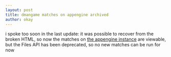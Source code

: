```yaml
---
layout: post
title: dmangame matches on appengine archived
author: okay
---
```


i spoke too soon in the last update: it was possible to recover from the broken HTML, so now
the matches on [the appengine instance](http://dmangame-hrd.appspot.com) are viewable, but the Files
API has been deprecated, so no new matches can be run for now
